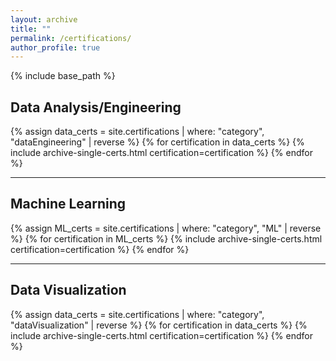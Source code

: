 ```yaml
---
layout: archive
title: ""
permalink: /certifications/
author_profile: true
---
```


{% include base_path %}

<h2>Data Analysis/Engineering</h2>
{% assign data_certs = site.certifications | where: "category", "dataEngineering" | reverse %}
{% for certification in data_certs %}
  {% include archive-single-certs.html certification=certification %}
{% endfor %}

***

<h2>Machine Learning</h2>
{% assign ML_certs = site.certifications | where: "category", "ML" | reverse %}
{% for certification in ML_certs %}
  {% include archive-single-certs.html certification=certification %}
{% endfor %}

***

<h2>Data Visualization</h2>
{% assign data_certs = site.certifications | where: "category", "dataVisualization" | reverse %}
{% for certification in data_certs %}
  {% include archive-single-certs.html certification=certification %}
{% endfor %}
